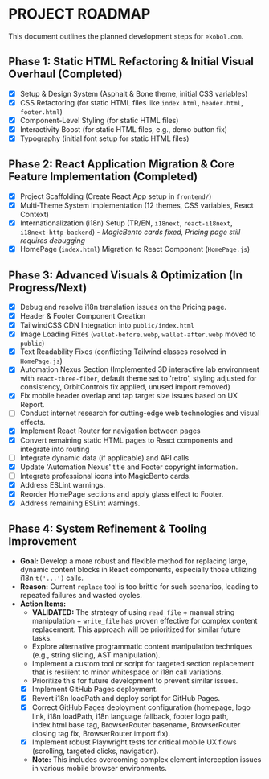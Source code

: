 # PROJECT ROADMAP

This document outlines the planned development steps for `ekobol.com`.

## Phase 1: Static HTML Refactoring & Initial Visual Overhaul (Completed)

- [x] Setup & Design System (Asphalt & Bone theme, initial CSS variables)
- [x] CSS Refactoring (for static HTML files like `index.html`, `header.html`, `footer.html`)
- [x] Component-Level Styling (for static HTML files)
- [x] Interactivity Boost (for static HTML files, e.g., demo button fix)
- [x] Typography (initial font setup for static HTML files)

## Phase 2: React Application Migration & Core Feature Implementation (Completed)

- [x] Project Scaffolding (Create React App setup in `frontend/`)
- [x] Multi-Theme System Implementation (12 themes, CSS variables, React Context)
- [x] Internationalization (i18n) Setup (TR/EN, `i18next`, `react-i18next`, `i18next-http-backend`) - *MagicBento cards fixed, Pricing page still requires debugging*
- [x] HomePage (`index.html`) Migration to React Component (`HomePage.js`)

## Phase 3: Advanced Visuals & Optimization (In Progress/Next)

- [x] Debug and resolve i18n translation issues on the Pricing page.
- [x] Header & Footer Component Creation
- [x] TailwindCSS CDN Integration into `public/index.html`
- [x] Image Loading Fixes (`wallet-before.webp`, `wallet-after.webp` moved to `public`)
- [x] Text Readability Fixes (conflicting Tailwind classes resolved in `HomePage.js`)
- [x] Automation Nexus Section (Implemented 3D interactive lab environment with `react-three-fiber`, default theme set to 'retro', styling adjusted for consistency, OrbitControls fix applied, unused import removed)
- [x] Fix mobile header overlap and tap target size issues based on UX Report.
- [ ] Conduct internet research for cutting-edge web technologies and visual effects.
- [x] Implement React Router for navigation between pages
- [x] Convert remaining static HTML pages to React components and integrate into routing
- [ ] Integrate dynamic data (if applicable) and API calls
- [x] Update 'Automation Nexus' title and Footer copyright information.
- [ ] Integrate professional icons into MagicBento cards.
- [x] Address ESLint warnings.
- [x] Reorder HomePage sections and apply glass effect to Footer.
- [x] Address remaining ESLint warnings.

## Phase 4: System Refinement & Tooling Improvement

- **Goal:** Develop a more robust and flexible method for replacing large, dynamic content blocks in React components, especially those utilizing i18n `t('...')` calls.
- **Reason:** Current `replace` tool is too brittle for such scenarios, leading to repeated failures and wasted cycles.
- **Action Items:**
    - **VALIDATED:** The strategy of using `read_file` + manual string manipulation + `write_file` has proven effective for complex content replacement. This approach will be prioritized for similar future tasks.
    - Explore alternative programmatic content manipulation techniques (e.g., string slicing, AST manipulation).
    - Implement a custom tool or script for targeted section replacement that is resilient to minor whitespace or i18n call variations.
    - Prioritize this for future development to prevent similar issues.
    - [x] Implement GitHub Pages deployment.
    - [x] Revert i18n loadPath and deploy script for GitHub Pages.
    - [x] Correct GitHub Pages deployment configuration (homepage, logo link, i18n loadPath, i18n language fallback, footer logo path, index.html base tag, BrowserRouter basename, BrowserRouter closing tag fix, BrowserRouter import fix).
    - [x] Implement robust Playwright tests for critical mobile UX flows (scrolling, targeted clicks, navigation).
    - **Note:** This includes overcoming complex element interception issues in various mobile browser environments.